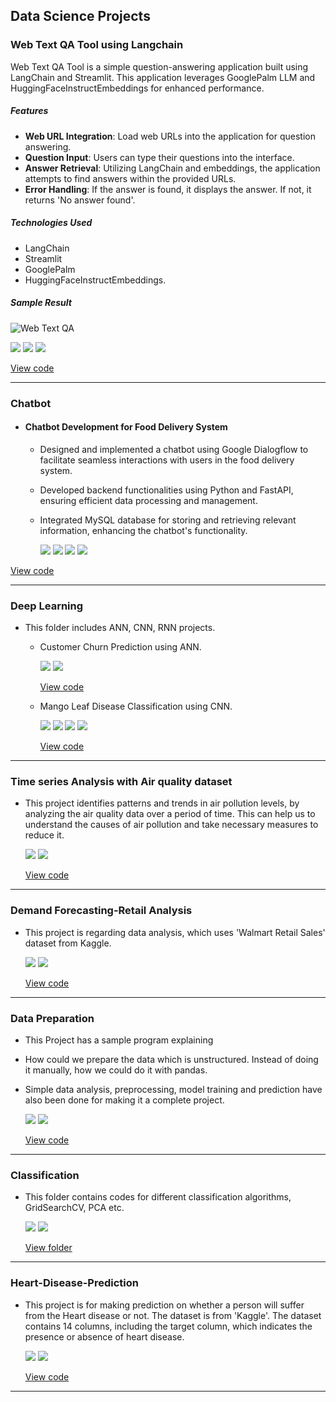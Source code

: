 ## Data Science Projects

### Web Text QA Tool using Langchain

Web Text QA Tool is a simple question-answering application built using LangChain and Streamlit. This application leverages GooglePalm LLM and HuggingFaceInstructEmbeddings for enhanced performance.
##### Features
- **Web URL Integration**: Load web URLs into the application for question answering.
- **Question Input**: Users can type their questions into the interface.
- **Answer Retrieval**: Utilizing LangChain and embeddings, the application attempts to find answers within the provided URLs.
- **Error Handling**: If the answer is found, it displays the answer. If not, it returns 'No answer found'.  
##### Technologies Used
- LangChain
- Streamlit
- GooglePalm
- HuggingFaceInstructEmbeddings.  
##### Sample Result
![Web Text QA](https://github.com/rsuganyasakthivel/Web-Text-QA-Tool-using-Langchain/blob/main/Sample%20Result.PNG?raw=true)

[![](https://img.shields.io/badge/Python-white?logo=Python)](#)  [![](https://img.shields.io/badge/Streamlit-white?logo=Streamlit)](#) [![](https://img.shields.io/badge/LangChain-white?logo=LangChain)](#)

[View code](https://github.com/rsuganyasakthivel/Chatbot)

---
### Chatbot
* #### Chatbot Development for Food Delivery System
  - Designed and implemented a chatbot using Google Dialogflow to facilitate seamless interactions with users in the food delivery system.
  - Developed backend functionalities using Python and FastAPI, ensuring efficient data processing and management.
  - Integrated MySQL database for storing and retrieving relevant information, enhancing the chatbot's functionality.

    [![](https://img.shields.io/badge/Python-white?logo=Python)](#) [![](https://img.shields.io/badge/DialogFlow-white?logo=DialogFlow)](#) [![](https://img.shields.io/badge/FastAPI-white?logo=FastAPI)](#) [![](https://img.shields.io/badge/MySQL-white?logo=MySQL)](#)

[View code](https://github.com/rsuganyasakthivel/Web-Text-QA-Tool-using-Langchain)

---
### Deep Learning
* This folder includes ANN, CNN, RNN projects.
  - Customer Churn Prediction using ANN.

    [![](https://img.shields.io/badge/Python-white?logo=Python)](#) [![](https://img.shields.io/badge/Jupyter-white?logo=Jupyter)](#)

    [View code](https://github.com/rsuganyasakthivel/Deep-Learning/tree/main/Artificial%20Neural%20Network)

  - Mango Leaf Disease Classification using CNN.

    [![](https://img.shields.io/badge/Tensorflow-white?logo=Python)](#) [![](https://img.shields.io/badge/Jupyter-white?logo=Jupyter)](#) [![](https://img.shields.io/badge/ReactJS-white?logo=ReactJS)](#) [![](https://img.shields.io/badge/FastAPI-white?logo=FastAPI)](#)
 
    [View code](https://github.com/rsuganyasakthivel/Deep-Learning/tree/main/Convolutional%20Neural%20Network)

---
### Time series Analysis with Air quality dataset
* This project identifies patterns and trends in air pollution levels, by analyzing the air quality data over a period of time. This can help us to understand the causes of air pollution and take necessary measures to reduce it.
  
  [![](https://img.shields.io/badge/Python-white?logo=Python)](#) [![](https://img.shields.io/badge/Jupyter-white?logo=Jupyter)](#)

  [View code](https://github.com/rsuganyasakthivel/Data-Science-Projects/tree/main/Time%20series%20Analysis%20with%20Air%20quality%20dataset)

---
### Demand Forecasting-Retail Analysis
* This project is regarding data analysis, which uses 'Walmart Retail Sales' dataset from Kaggle.
  
  [![](https://img.shields.io/badge/Python-white?logo=Python)](#) [![](https://img.shields.io/badge/Jupyter-white?logo=Jupyter)](#)
    
  [View code](https://github.com/rsuganyasakthivel/Data-Science-Projects/tree/main/Demand_Forecasting-Retail_Analysis)
  
---
### Data Preparation
* This Project has a sample program explaining

- How could we prepare the data which is unstructured. Instead of doing it manually, how we could do it with pandas.
- Simple data analysis, preprocessing, model training and prediction have also been done for making it a complete project.

  [![](https://img.shields.io/badge/Python-white?logo=Python)](#) [![](https://img.shields.io/badge/Jupyter-white?logo=Jupyter)](#)
  
  [View code](https://github.com/rsuganyasakthivel/Data-Preparation)

---
### Classification
* This folder contains codes for different classification algorithms, GridSearchCV, PCA etc.

  [![](https://img.shields.io/badge/Python-white?logo=Python)](#) [![](https://img.shields.io/badge/Jupyter-white?logo=Jupyter)](#)

  [View folder](https://github.com/rsuganyasakthivel/Classification)

---
### Heart-Disease-Prediction
* This project is for making prediction on whether a person will suffer from the Heart disease or not. The dataset is from 'Kaggle'. The dataset contains 14     columns, including the target column, which indicates the presence or absence of heart disease.
  
  [![](https://img.shields.io/badge/Python-white?logo=Python)](#) [![](https://img.shields.io/badge/Jupyter-white?logo=Jupyter)](#)
  
  [View code](https://github.com/rsuganyasakthivel/Heart-Disease-Prediction/tree/main)
  
---
